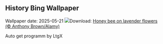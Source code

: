 ## History Bing Wallpaper
Wallpaper date: 2025-05-21
![](https://www.bing.com/th?id=OHR.HoneyBeeLavender_EN-US3860322899_UHD.jpg&w=1000)Download: [Honey bee on lavender flowers (© Anthony Brown/Alamy)](https://www.bing.com/th?id=OHR.HoneyBeeLavender_EN-US3860322899_UHD.jpg)

Auto get programm by LtgX
